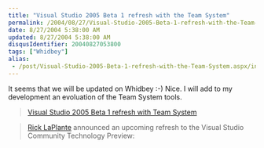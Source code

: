 ```yaml
---
title: "Visual Studio 2005 Beta 1 refresh with the Team System"
permalink: /2004/08/27/Visual-Studio-2005-Beta-1-refresh-with-the-Team-System/
date: 8/27/2004 5:38:00 AM
updated: 8/27/2004 5:38:00 AM
disqusIdentifier: 20040827053800
tags: ["Whidbey"]
alias:
 - /post/Visual-Studio-2005-Beta-1-refresh-with-the-Team-System.aspx/index.html
---
```

It seems that we will be updated on Whidbey :-) Nice. I will add to my development an evoluation of the Team System tools.

> [Visual Studio 2005 Beta 1 refresh with Team System](http://www.activewin.com/awin/comments.asp?HeadlineIndex=25951)
<!-- more -->
> 
> [Rick LaPlante](http://blogs.msdn.com/rickla/) announced an upcoming refresh to the Visual Studio Community Technology Preview:
